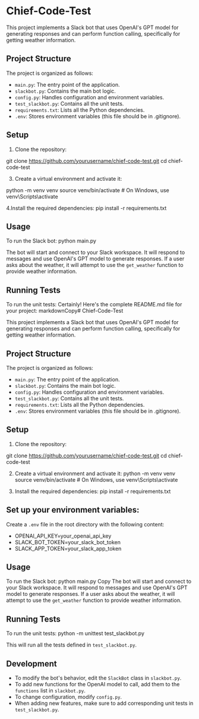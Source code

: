 
# Chief-Code-Test

This project implements a Slack bot that uses OpenAI's GPT model for generating responses and can perform function calling, specifically for getting weather information.

## Project Structure

The project is organized as follows:

- `main.py`: The entry point of the application.
- `slackbot.py`: Contains the main bot logic.
- `config.py`: Handles configuration and environment variables.
- `test_slackbot.py`: Contains all the unit tests.
- `requirements.txt`: Lists all the Python dependencies.
- `.env`: Stores environment variables (this file should be in .gitignore).

## Setup

1. Clone the repository:

git clone https://github.com/yourusername/chief-code-test.git
cd chief-code-test

3. Create a virtual environment and activate it:

python -m venv venv
source venv/bin/activate  # On Windows, use venv\Scripts\activate

4.Install the required dependencies:
pip install -r requirements.txt


## Usage

To run the Slack bot:
python main.py

The bot will start and connect to your Slack workspace. It will respond to messages and use OpenAI's GPT model to generate responses. If a user asks about the weather, it will attempt to use the `get_weather` function to provide weather information.

## Running Tests

To run the unit tests:
Certainly! Here's the complete README.md file for your project:
markdownCopy# Chief-Code-Test

This project implements a Slack bot that uses OpenAI's GPT model for generating responses and can perform function calling, specifically for getting weather information.

## Project Structure

The project is organized as follows:

- `main.py`: The entry point of the application.
- `slackbot.py`: Contains the main bot logic.
- `config.py`: Handles configuration and environment variables.
- `test_slackbot.py`: Contains all the unit tests.
- `requirements.txt`: Lists all the Python dependencies.
- `.env`: Stores environment variables (this file should be in .gitignore).

## Setup

1. Clone the repository:
   
git clone https://github.com/yourusername/chief-code-test.git
cd chief-code-test

2. Create a virtual environment and activate it:
python -m venv venv
source venv/bin/activate  # On Windows, use venv\Scripts\activate


3. Install the required dependencies:
pip install -r requirements.txt



## Set up your environment variables:
Create a `.env` file in the root directory with the following content:

- OPENAI_API_KEY=your_openai_api_key
- SLACK_BOT_TOKEN=your_slack_bot_token
- SLACK_APP_TOKEN=your_slack_app_token

## Usage

To run the Slack bot:
python main.py
Copy
The bot will start and connect to your Slack workspace. It will respond to messages and use OpenAI's GPT model to generate responses. If a user asks about the weather, it will attempt to use the `get_weather` function to provide weather information.

## Running Tests

To run the unit tests:
python -m unittest test_slackbot.py

This will run all the tests defined in `test_slackbot.py`.

## Development

- To modify the bot's behavior, edit the `SlackBot` class in `slackbot.py`.
- To add new functions for the OpenAI model to call, add them to the `functions` list in `slackbot.py`.
- To change configuration, modify `config.py`.
- When adding new features, make sure to add corresponding unit tests in `test_slackbot.py`.





